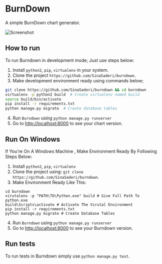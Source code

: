 
# BurnDown

A simple BurnDown chart generator.

![Screenshot](http://sina.sinasaderi.ir/screenshot.png)

## How to run

To run Burndown in development mode; Just use steps below:

1. Install `python2`, `pip`, `virtualenv` in your system.
2. Clone the project `https://github.com/SinaSaderi/burndown`.
3. Make development environment ready using commands below;

  ```bash
  git clone https://github.com/SinaSaderi/burndown && cd burndown
  virtualenv -p python2 build  # Create virtualenv named build
  source build/bin/activate
  pip install -r requirements.txt
  python manage.py migrate  # Create database tables
  ```

4. Run `Burndown` using `python manage.py runserver`
5. Go to [http://localhost:8000](http://localhost:8000) to see your chart version.

## Run On Windows

If You're On A Windows Machine , Make Environment Ready By Following Steps Below:
1. Install `python2`, `pip`, `virtualenv`
2. Clone the project using:  `git clone https://github.com/SinaSaderi/burndown`.
3. Make Environment Ready Like This:
``` Command Prompt
cd burndown
virutalenv -p "PATH\TO\Python.exe" build # Give Full Path To python.exe
build\Scripts\activate # Activate The Virutal Environment
pip install -r requirements.txt
python manage.py migrate # Create Database Tables
```
4. Run `Burndown` using `python manage.py runserver`
5. Go to [http://localhost:8000](http://localhost:8000) to see your Burndown version.

## Run tests

To run tests in Burndown simply use `python manage.py test`.